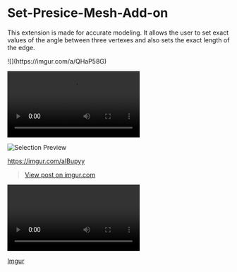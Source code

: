 # Set-Presice-Mesh-Add-on
This extension is made for accurate modeling. It allows the user to set exact values of the angle between three vertexes and also sets the exact length of the edge. 
<blockquote class="imgur-embed-pub" lang="en" data-id="a/QHaP58G" data-context="false" ><a href="//imgur.com/a/QHaP58G"></a></blockquote><script async src="//s.imgur.com/min/embed.js" charset="utf-8"></script>
![](https://imgur.com/a/QHaP58G)

<video autoplay="" controls="" loop="" src="https://i.imgur.com/aIBupyy.mp4"> </video>

<img alt="Selection Preview" src="https://i.imgur.com/aIBupyy.mp4">

https://imgur.com/aIBupyy

<blockquote class="imgur-embed-pub" lang="en" data-id="aIBupyy"><a href="https://imgur.com/aIBupyy">View post on imgur.com</a></blockquote><script async src="//s.imgur.com/min/embed.js" charset="utf-8"></script>

![img](https://i.imgur.com/aIBupyy.mp4)

[Imgur](https://imgur.com/aIBupyy)

